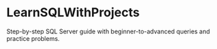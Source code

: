 # LearnSQLWithProjects
Step-by-step SQL Server guide with beginner-to-advanced queries and practice problems.
